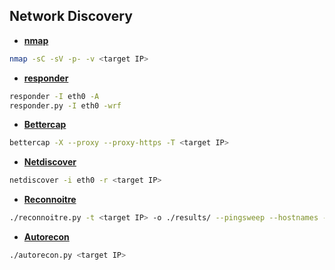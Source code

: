 ## Network Discovery

- [**nmap**](https://nmap.org/book/)

```bash
nmap -sC -sV -p- -v <target IP>
```

- [**responder**](https://github.com/SpiderLabs/Responder)

```bash
responder -I eth0 -A
responder.py -I eth0 -wrf
```

- [**Bettercap**](https://www.bettercap.org/)

```bash
bettercap -X --proxy --proxy-https -T <target IP>
```

- [**Netdiscover**](https://github.com/alexxy/netdiscover)

```bash
netdiscover -i eth0 -r <target IP>
```


- [**Reconnoitre**](https://github.com/codingo/Reconnoitre)

```bash
./reconnoitre.py -t <target IP> -o ./results/ --pingsweep --hostnames --services --quick
```

- [**Autorecon**](https://github.com/Tib3rius/AutoRecon)

```bash
./autorecon.py <target IP>
```

